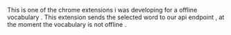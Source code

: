 This is one of the chrome extensions i was developing for a offline vocabulary . This extension sends the selected word to our api endpoint , at the moment the vocabulary is not offline .

